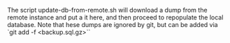 The script update-db-from-remote.sh will download a dump from the remote instance and put a it here, and then proceed to repopulate the local database.   Note that hese dumps are ignored by git, but can be added via `git add -f <backup.sql.gz>``
